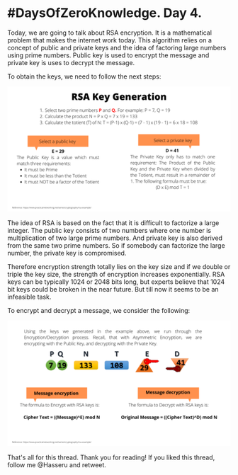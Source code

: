 # #DaysOfZeroKnowledge. Day 4.

Today, we are going to talk about RSA encryption. It is a mathematical problem that makes the internet work today. This algorithm relies on a concept of public and private keys and the idea of factoring large numbers using prime numbers. Public key is used to encrypt the message and private key is uses to decrypt the message. 

To obtain the keys, we need to follow the next steps:

![RSA Key Generation](https://raw.githubusercontent.com/hasselalcala/DaysOfZeroKnowledge/main/images/RSA_1.png)

The idea of RSA is based on the fact that it is difficult to factorize a large integer. The public key consists of two numbers where one number is multiplication of two large prime numbers. And private key is also derived from the same two prime numbers. So if somebody can factorize the large number, the private key is compromised. 

Therefore encryption strength totally lies on the key size and if we double or triple the key size, the strength of encryption increases exponentially. RSA keys can be typically 1024 or 2048 bits long, but experts believe that 1024 bit keys could be broken in the near future. But till now it seems to be an infeasible task.

To encrypt and decrypt a message, we consider the following: 

![Message encryption/decryption](https://raw.githubusercontent.com/hasselalcala/DaysOfZeroKnowledge/main/images/RSA_2.png)



That's all for this thread. Thank you for reading! If you liked this thread, follow me @Hasseru and retweet.






